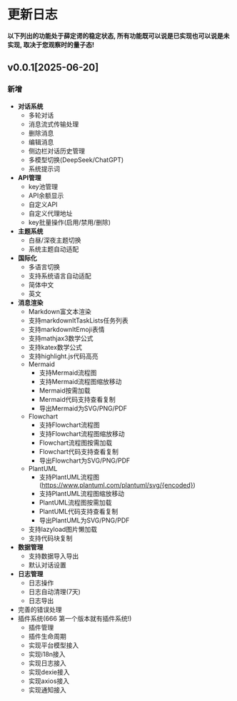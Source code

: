# 更新日志

**以下列出的功能处于薛定谔的稳定状态, 所有功能既可以说是已实现也可以说是未实现, 取决于您观察时的量子态!**

## v0.0.1[2025-06-20]

### 新增

* **对话系统**
	* 多轮对话
	* 消息流式传输处理
    * 删除消息
    * 编辑消息
	* 侧边栏对话历史管理
	* 多模型切换(DeepSeek/ChatGPT)
	* 系统提示词
* **API管理**
	* key池管理
	* API余额显示
	* 自定义API
	* 自定义代理地址
	* key批量操作(启用/禁用/删除)
* **主题系统**
	* 白昼/深夜主题切换
	* 系统主题自动适配
* **国际化**
	* 多语言切换
	* 支持系统语言自动适配
	* 简体中文
	* 英文
* **消息渲染**
	* Markdown富文本渲染
	* 支持markdownItTaskLists任务列表
	* 支持markdownItEmoji表情
	* 支持mathjax3数学公式
	* 支持katex数学公式
	* 支持highlight.js代码高亮
	* Mermaid
		* 支持Mermaid流程图
		* 支持Mermaid流程图缩放移动
		* Mermaid按需加载
		* Mermaid代码支持查看复制
		* 导出Mermaid为SVG/PNG/PDF
	* Flowchart
		* 支持Flowchart流程图
		* 支持Flowchart流程图缩放移动
		* Flowchart流程图按需加载
		* Flowchart代码支持查看复制
		* 导出Flowchart为SVG/PNG/PDF
	* PlantUML
		* 支持PlantUML流程图(https://www.plantuml.com/plantuml/svg/{encoded})
		* 支持PlantUML流程图缩放移动
		* PlantUML流程图按需加载
		* PlantUML代码支持查看复制
		* 导出PlantUML为SVG/PNG/PDF
	* 支持lazyload图片懒加载
	* 支持代码块复制
* **数据管理**
	* 支持数据导入导出
	* 默认对话设置
* **日志管理**
	* 日志操作
	* 日志自动清理(7天)
	* 日志导出
* 完善的错误处理
* 插件系统(666 第一个版本就有插件系统!)
	* 插件管理
    * 插件生命周期
    * 实现平台模型接入
    * 实现i18n接入
    * 实现日志接入
    * 实现dexie接入
    * 实现axios接入
    * 实现通知接入
